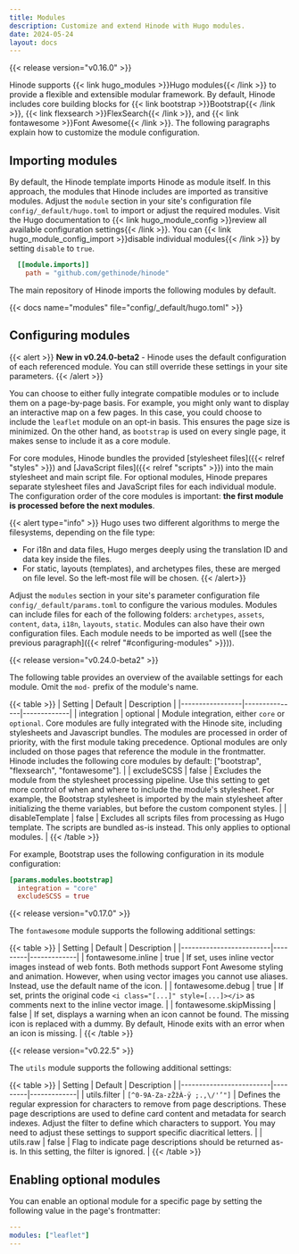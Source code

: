 ```yaml
---
title: Modules
description: Customize and extend Hinode with Hugo modules.
date: 2024-05-24
layout: docs
---
```


{{< release version="v0.16.0" >}}

Hinode supports {{< link hugo_modules >}}Hugo modules{{< /link >}} to provide a flexible and extensible modular framework. By default, Hinode includes core building blocks for {{< link bootstrap >}}Bootstrap{{< /link >}}, {{< link flexsearch >}}FlexSearch{{< /link >}}, and {{< link fontawesome >}}Font Awesome{{< /link >}}. The following paragraphs explain how to customize the module configuration.

## Importing modules

By default, the Hinode template imports Hinode as module itself. In this approach, the modules that Hinode includes are imported as transitive modules. Adjust the `module` section in your site's configuration file `config/_default/hugo.toml` to import or adjust the required modules. Visit the Hugo documentation to {{< link hugo_module_config >}}review all available configuration settings{{< /link >}}. You can {{< link hugo_module_config_import >}}disable individual modules{{< /link >}} by setting `disable` to `true`.

```toml
  [[module.imports]]
    path = "github.com/gethinode/hinode"
```

The main repository of Hinode imports the following modules by default.

{{< docs name="modules" file="config/_default/hugo.toml" >}}

## Configuring modules

{{< alert >}}
**New in v0.24.0-beta2** - Hinode uses the default configuration of each referenced module. You can still override these settings in your site parameters.
{{< /alert >}}


You can choose to either fully integrate compatible modules or to include them on a page-by-page basis. For example, you might only want to display an interactive map on a few pages. In this case, you could choose to include the `leaflet` module on an opt-in basis. This ensures the page size is minimized. On the other hand, as `bootstrap` is used on every single page, it makes sense to include it as a core module.

For core modules, Hinode bundles the provided [stylesheet files]({{< relref "styles" >}}) and [JavaScript files]({{< relref "scripts" >}}) into the main stylesheet and main script file. For optional modules, Hinode prepares separate stylesheet files and JavaScript files for each individual module. The configuration order of the core modules is important: **the first module is processed before the next modules**.

{{< alert type="info" >}}
Hugo uses two different algorithms to merge the filesystems, depending on the file type:

- For i18n and data files, Hugo merges deeply using the translation ID and data key inside the files.
- For static, layouts (templates), and archetypes files, these are merged on file level. So the left-most file will be chosen.
{{< /alert>}}

Adjust the `modules` section in your site's parameter configuration file `config/_default/params.toml` to configure the various modules. Modules can include files for each of the following folders: `archetypes`, `assets`, `content`, `data`, `i18n`, `layouts`, `static`. Modules can also have their own configuration files. Each module needs to be imported as well ([see the previous paragraph]({{< relref "#configuring-modules" >}})).

{{< release version="v0.24.0-beta2" >}}

The following table provides an overview of the available settings for each module. Omit the `mod-` prefix of the module's name.

<!-- markdownlint-disable MD037 -->
{{< table >}}
| Setting         | Default       | Description |
|-----------------|---------------|-------------|
| integration     | optional      | Module integration, either `core` or `optional`. Core modules are fully integrated with the Hinode site, including stylesheets and Javascript bundles. The modules are processed in order of priority, with the first module taking precedence. Optional modules are only included on those pages that reference the module in the frontmatter. Hinode includes the following core modules by default: ["bootstrap", "flexsearch", "fontawesome"]. |
| excludeSCSS     | false | Excludes the module from the stylesheet processing pipeline. Use this setting to get more control of when and where to include the module's stylesheet. For example, the Bootstrap stylesheet is imported by the main stylesheet after initializing the theme variables, but before the custom component styles. |
| disableTemplate | false         | Excludes all scripts files from processing as Hugo template. The scripts are bundled as-is instead. This only applies to optional modules. |
{{< /table >}}
<!-- markdownlint-enable MD037 -->

For example, Bootstrap uses the following configuration in its module configuration:

```toml
[params.modules.bootstrap]
  integration = "core"
  excludeSCSS = true
```

{{< release version="v0.17.0" >}}

The `fontawesome` module supports the following additional settings:

{{< table >}}
| Setting                 | Default | Description |
|-------------------------|---------|-------------|
| fontawesome.inline      | true    | If set, uses inline vector images instead of web fonts. Both methods support Font Awesome styling and animation. However, when using vector images you cannot use aliases. Instead, use the default name of the icon. |
| fontawesome.debug       | true    | If set, prints the original code `<i class="[...]" style=[...]></i>` as comments next to the inline vector image. |
| fontawesome.skipMissing | false   | If set, displays a warning when an icon cannot be found. The missing icon is replaced with a dummy. By default, Hinode exits with an error when an icon is missing. |
{{< /table >}}

{{< release version="v0.22.5" >}}

The `utils` module supports the following additional settings:

{{< table >}}
| Setting                 | Default | Description |
|-------------------------|---------|-------------|
| utils.filter      | `[^0-9A-Za-zŽžÀ-ÿ ;.,\/'’"]` | Defines the regular expression for characters to remove from page descriptions. These page descriptions are used to define card content and metadata for search indexes. Adjust the filter to define which characters to support. You may need to adjust these settings to support specific diacritical letters. |
| utils.raw         | false | Flag to indicate page descriptions should be returned as-is. In this setting, the filter is ignored. |
{{< /table >}}

## Enabling optional modules

You can enable an optional module for a specific page by setting the following value in the page's frontmatter:

```yml
---
modules: ["leaflet"]
---
```
